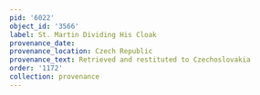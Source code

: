 ```yaml
---
pid: '6022'
object_id: '3566'
label: St. Martin Dividing His Cloak
provenance_date:
provenance_location: Czech Republic
provenance_text: Retrieved and restituted to Czechoslovakia
order: '1172'
collection: provenance
---
```

